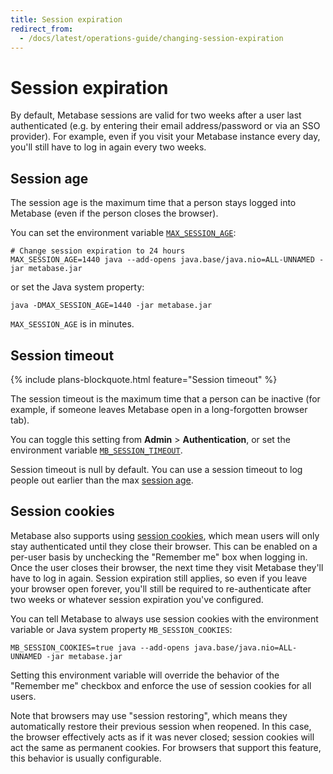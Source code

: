 ```yaml
---
title: Session expiration
redirect_from:
  - /docs/latest/operations-guide/changing-session-expiration
---
```


# Session expiration

By default, Metabase sessions are valid for two weeks after a user last authenticated (e.g. by entering their email address/password or via an SSO provider). For example, even if you visit your Metabase instance every day, you'll still have to log in again every two weeks.

## Session age

The session age is the maximum time that a person stays logged into Metabase (even if the person closes the browser).

You can set the environment variable [`MAX_SESSION_AGE`](../../configuring-metabase/environment-variables.md#max_session_age):

```
# Change session expiration to 24 hours
MAX_SESSION_AGE=1440 java --add-opens java.base/java.nio=ALL-UNNAMED -jar metabase.jar
```

or set the Java system property:

```
java -DMAX_SESSION_AGE=1440 -jar metabase.jar
```

`MAX_SESSION_AGE` is in minutes.

## Session timeout

{% include plans-blockquote.html feature="Session timeout" %}

The session timeout is the maximum time that a person can be inactive (for example, if someone leaves Metabase open in a long-forgotten browser tab).

You can toggle this setting from **Admin** > **Authentication**, or set the environment variable [`MB_SESSION_TIMEOUT`](../../configuring-metabase/environment-variables.md#mb_session_timeout).

Session timeout is null by default. You can use a session timeout to log people out earlier than the max [session age](#session-age).

## Session cookies

Metabase also supports using [session cookies](https://developer.mozilla.org/en-US/docs/Web/HTTP/Cookies#Session_cookies), which mean users will only stay authenticated until they close their browser. This can be enabled on a per-user basis by unchecking the "Remember me" box when logging in. Once the user closes their browser, the next time they visit Metabase they'll have to log in again. Session expiration still applies, so even if you leave your browser open forever, you'll still be required to re-authenticate after two weeks or whatever session expiration you've configured.

You can tell Metabase to always use session cookies with the environment variable or Java system property `MB_SESSION_COOKIES`:

```
MB_SESSION_COOKIES=true java --add-opens java.base/java.nio=ALL-UNNAMED -jar metabase.jar
```

Setting this environment variable will override the behavior of the "Remember me" checkbox and enforce the use of session cookies for all users.

Note that browsers may use "session restoring", which means they automatically restore their previous session when reopened. In this case, the browser effectively acts as if it was never closed; session cookies will act the same as permanent cookies. For browsers that support this feature, this behavior is usually configurable.

